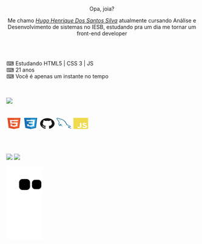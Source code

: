  <p align="center">Opa, joia? </p>
  <p align="center">Me chamo <a href="https://www.linkedin.com/in/hugo-santos-800411208/"><i>Hugo Henrique Dos Santos Silva</i></a> atualmente cursando Análise e Desenvolvimento de sistemas no IESB, estudando pra um dia me tornar um front-end developer </p>
  <br/>
  <br/>
 
 ⌨ Estudando HTML5 | CSS 3 | JS <br/>
 ⌨ 21 anos <br/>
 ⌨ Você é apenas um instante no tempo <br/>
  <br/>
  <br/>
  
<!--Status -->

<div align="https://github.com/Hugoosan69">
  <img height="200em" src="https://github-readme-stats.vercel.app/api?username=Hugoosan69&show_icons=true&theme=merko#gh-light-mode-only"/>
   </a>
 </div>

<!--imagens-->

 <br/>
 
  <div style="display: inline_block"><br>
  
  <img align="center" alt="Rd-HTML" height="30" width="40" src="https://raw.githubusercontent.com/devicons/devicon/master/icons/html5/html5-original.svg">
  <img align="center" alt="Rd-HTML" height="30" width="40" src="https://raw.githubusercontent.com/devicons/devicon/master/icons/css3/css3-original.svg">
  <img align="center" alt="Rd-HTML" height="30" width="40" src="https://raw.githubusercontent.com/devicons/devicon/master/icons/github/github-original.svg">
  <img align="center" alt="Rd-HTML" height="30" width="40" src="https://raw.githubusercontent.com/devicons/devicon/master/icons/mysql/mysql-original.svg">
  <img align="center" alt="Rd-Js" height="30" width="40" src="https://raw.githubusercontent.com/devicons/devicon/master/icons/javascript/javascript-plain.svg">
</div>

<div> 
  <br>
  <br>
  <br>
 
  <a href="https://www.instagram.com/hugoosan69/" target="_blank"><img src="https://img.shields.io/badge/-Instagram-%23E4405F?style=for-the-badge&logo=instagram&logoColor=white" target="_blank"></a>
 <a href="https://www.linkedin.com/in/hugo-santos-800411208/" target="_blank"><img src="https://img.shields.io/badge/-LinkedIn-%230077B5?style=for-the-badge&logo=linkedin&logoColor=white" target="_blank"></a> 
  
![Snake animation](https://github.com/marcelokkkj/marcelokkkj/blob/output/github-contribution-grid-snake.svg) 
 
</div>
